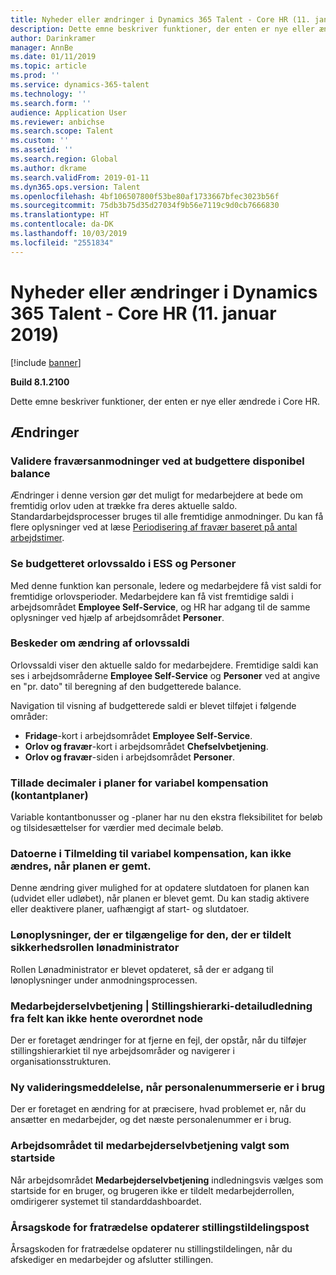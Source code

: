 ```yaml
---
title: Nyheder eller ændringer i Dynamics 365 Talent - Core HR (11. januar 2019)
description: Dette emne beskriver funktioner, der enten er nye eller ændrede i Microsoft Dynamics 365 Talent - Core HR.
author: Darinkramer
manager: AnnBe
ms.date: 01/11/2019
ms.topic: article
ms.prod: ''
ms.service: dynamics-365-talent
ms.technology: ''
ms.search.form: ''
audience: Application User
ms.reviewer: anbichse
ms.search.scope: Talent
ms.custom: ''
ms.assetid: ''
ms.search.region: Global
ms.author: dkrame
ms.search.validFrom: 2019-01-11
ms.dyn365.ops.version: Talent
ms.openlocfilehash: 4bf106507800f53be80af1733667bfec3023b56f
ms.sourcegitcommit: 75db3b75d35d27034f9b56e7119c9d0cb7666830
ms.translationtype: HT
ms.contentlocale: da-DK
ms.lasthandoff: 10/03/2019
ms.locfileid: "2551834"
---
```

# <a name="whats-new-or-changed-in-dynamics-365-talent---core-hr-january-11-2019"></a>Nyheder eller ændringer i Dynamics 365 Talent - Core HR (11. januar 2019)

[!include [banner](includes/banner.md)]

**Build 8.1.2100**

Dette emne beskriver funktioner, der enten er nye eller ændrede i Core HR.

## <a name="changes"></a>Ændringer

### <a name="validate-leave-requests-by-forecasting-available-balance"></a>Validere fraværsanmodninger ved at budgettere disponibel balance
Ændringer i denne version gør det muligt for medarbejdere at bede om fremtidig orlov uden at trække fra deres aktuelle saldo. Standardarbejdsprocesser bruges til alle fremtidige anmodninger. Du kan få flere oplysninger ved at læse [Periodisering af fravær baseret på antal arbejdstimer](leave-accrue-hours-worked.md).

### <a name="view-forecasted-leave-balance-in-ess-and-people"></a>Se budgetteret orlovssaldo i ESS og Personer
Med denne funktion kan personale, ledere og medarbejdere få vist saldi for fremtidige orlovsperioder. Medarbejdere kan få vist fremtidige saldi i arbejdsområdet **Employee Self-Service**, og HR har adgang til de samme oplysninger ved hjælp af arbejdsområdet **Personer**.

### <a name="notifications-for-changing-leave-balances"></a>Beskeder om ændring af orlovssaldi
Orlovssaldi viser den aktuelle saldo for medarbejdere. Fremtidige saldi kan ses i arbejdsområderne **Employee Self-Service** og **Personer** ved at angive en "pr. dato" til beregning af den budgetterede balance.

Navigation til visning af budgetterede saldi er blevet tilføjet i følgende områder:
  - **Fridage**-kort i arbejdsområdet **Employee Self-Service**.
  - **Orlov og fravær**-kort i arbejdsområdet **Chefselvbetjening**.
  - **Orlov og fravær**-siden i arbejdsområdet **Personer**.

### <a name="allow-decimals-for-variable-compensation-plans-cash-plans"></a>Tillade decimaler i planer for variabel kompensation (kontantplaner)
Variable kontantbonusser og -planer har nu den ekstra fleksibilitet for beløb og tilsidesættelser for værdier med decimale beløb.

### <a name="unable-to-change-the-dates-on-variable-comp-enrollments-after-the-plan-is-saved"></a>Datoerne i Tilmelding til variabel kompensation, kan ikke ændres, når planen er gemt.
Denne ændring giver mulighed for at opdatere slutdatoen for planen kan (udvidet eller udløbet), når planen er blevet gemt. Du kan stadig aktivere eller deaktivere planer, uafhængigt af start- og slutdatoer.

### <a name="payroll-information-available-when-assigned-the-payroll-admin-security-role"></a>Lønoplysninger, der er tilgængelige for den, der er tildelt sikkerhedsrollen lønadministrator
Rollen Lønadministrator er blevet opdateret, så der er adgang til lønoplysninger under anmodningsprocessen.

### <a name="employee-self-service--position-hierarchy-drill-down-from-tile-fails-to-get-parent-node"></a>Medarbejderselvbetjening | Stillingshierarki-detailudledning fra felt kan ikke hente overordnet node
Der er foretaget ændringer for at fjerne en fejl, der opstår, når du tilføjer stillingshierarkiet til nye arbejdsområder og navigerer i organisationsstrukturen.

### <a name="new-validation-message-when-personnel-number-sequence-is-in-use"></a>Ny valideringsmeddelelse, når personalenummerserie er i brug
Der er foretaget en ændring for at præcisere, hvad problemet er, når du ansætter en medarbejder, og det næste personalenummer er i brug.

### <a name="employee-self-service-workspace-selected-as-the-initial-startup-page"></a>Arbejdsområdet til medarbejderselvbetjening valgt som startside
Når arbejdsområdet **Medarbejderselvbetjening** indledningsvis vælges som startside for en bruger, og brugeren ikke er tildelt medarbejderrollen, omdirigerer systemet til standarddashboardet.

### <a name="termination-reason-code-updates-position-assignment-record"></a>Årsagskode for fratrædelse opdaterer stillingstildelingspost
Årsagskoden for fratrædelse opdaterer nu stillingstildelingen, når du afskediger en medarbejder og afslutter stillingen. 
